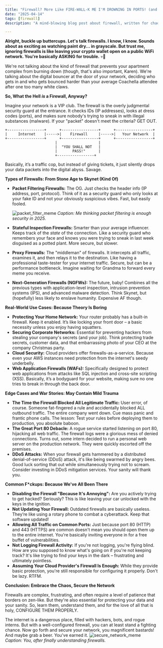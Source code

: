 ```yaml
---
title: "Firewall? More Like FIRE-WALL-K ME I'M DROWNING IN PORTS! (and why you should care)"
date: "2025-04-14"
tags: [firewall]
description: "A mind-blowing blog post about firewall, written for chaotic Gen Z engineers. Prepare for existential dread mixed with laughter."

---
```


**Alright, buckle up buttercups. Let's talk firewalls. I know, I know. Sounds about as exciting as watching paint dry... in grayscale. But trust me, ignoring firewalls is like leaving your crypto wallet open on a public WiFi network. You're basically ASKING for trouble.** 💀🙏

We're not talking about the kind of firewall that prevents your apartment complex from burning down (though, that's also important, Karen). We're talking about the digital bouncer at the door of your network, deciding who gets in and who gets bounced harder than your average Coachella attendee after one too many white claws.

**So, What the Hell *is* a Firewall, Anyway?**

Imagine your network is a VIP club. The firewall is the overly judgmental security guard at the entrance. It checks IDs (IP addresses), looks at dress codes (ports), and makes sure nobody's trying to sneak in with illegal substances (malware). If your "packet" doesn't meet the criteria? GET OUT.

```ascii
+-----------------+      +-----------------+      +-----------------+
|     Internet    |----->|    Firewall     |----->|   Your Network  |
+-----------------+      +-----------------+      +-----------------+
                       |                   |
                       |  "YOU SHALL NOT   |
                       |       PASS!"      |
                       +-----------------+
```

Basically, it’s a traffic cop, but instead of giving tickets, it just silently drops your data packets into the digital abyss. Savage.

**Types of Firewalls: From Stone Age to Skynet (Kind Of)**

*   **Packet Filtering Firewalls:** The OG. Just checks the header info (IP address, port, protocol). Think of it as a security guard who only looks at your fake ID and not your obviously suspicious vibes. Fast, but easily fooled.

    ![packet_filter_meme](https://i.imgflip.com/2v9848.jpg)
    *Caption: Me thinking packet filtering is enough security in 2025.*

*   **Stateful Inspection Firewalls:** Smarter than your average influencer. Keeps track of the *state* of the connection. Like a security guard who remembers your face and knows you were trying to sneak in last week disguised as a potted plant. More secure, but slower.

*   **Proxy Firewalls:** The "middleman" of firewalls. It intercepts all traffic, examines it, and then relays it to the destination. Like having a professional taste-tester for your internet traffic. Secure, but can be a performance bottleneck. Imagine waiting for Grandma to forward every meme you receive.

*   **Next-Generation Firewalls (NGFWs):** The future, baby! Combines all the previous types with application-level inspection, intrusion prevention systems (IPS), and advanced malware detection. Think Skynet, but (hopefully) less likely to enslave humanity. Expensive AF though.

**Real-World Use Cases: Because Theory Is Boring**

*   **Protecting Your Home Network:** Your router probably has a built-in firewall. Keep it enabled. It’s like locking your front door – a basic necessity unless you enjoy having squatters.
*   **Securing Corporate Networks:** Essential for preventing hackers from stealing your company's secrets (and your job). Think protecting trade secrets, customer data, and that embarrassing photo of your CEO at the company Christmas party.
*   **Cloud Security:** Cloud providers offer firewalls-as-a-service. Because even your AWS instances need protection from the internet's seedy underbelly.
*   **Web Application Firewalls (WAFs):** Specifically designed to protect web applications from attacks like SQL injection and cross-site scripting (XSS). Basically, it’s a bodyguard for your website, making sure no one tries to break in through the back door.

**Edge Cases and War Stories: May Contain Mild Trauma**

*   **The Time the Firewall Blocked All Legitimate Traffic:** User error, of course. Someone fat-fingered a rule and accidentally blocked ALL outbound traffic. The entire company went down. Cue mass panic and frantic phone calls. The lesson: Test your rules before deploying them to production, you absolute baboon.
*   **The Great Port 80 Debacle:** A rogue service started listening on port 80, hijacking all web traffic. The firewall logs were a glorious mess of denied connections. Turns out, some intern decided to run a personal web server on the production network. They were quickly escorted off the premises.
*   **DDoS Attacks:** When your firewall gets hammered by a distributed denial-of-service (DDoS) attack, it's like being swarmed by angry bees. Good luck sorting that out while simultaneously trying not to scream. Consider investing in DDoS mitigation services. Your sanity will thank you.

**Common F\*ckups: Because We've All Been There**

*   **Disabling the Firewall "Because It's Annoying":** Are you actively trying to get hacked? Seriously? This is like leaving your car unlocked with the keys in the ignition.
*   **Not Updating Your Firewall:** Outdated firewalls are basically useless. They’re like using a rotary phone to combat a cyberattack. Keep that software updated!
*   **Allowing All Traffic on Common Ports:** Just because port 80 (HTTP) and 443 (HTTPS) are common doesn't mean you should open them up to the entire internet. You're basically inviting everyone in for a free buffet of vulnerabilities.
*   **Not Logging Firewall Activity:** If you're not logging, you're flying blind. How are you supposed to know what's going on if you're not keeping track? It's like trying to find your keys in the dark – frustrating and ultimately pointless.
*   **Assuming Your Cloud Provider's Firewall Is Enough:** While they provide basic protection, you're still responsible for configuring it properly. Don't be lazy. RTFM.

**Conclusion: Embrace the Chaos, Secure the Network**

Firewalls are complex, frustrating, and often require a level of patience that borders on zen-like. But they're also essential for protecting your data and your sanity. So, learn them, understand them, and for the love of all that is holy, CONFIGURE THEM PROPERLY.

The internet is a dangerous place, filled with hackers, bots, and rogue interns. But with a well-configured firewall, you can at least stand a fighting chance. Now go forth and secure your network, you magnificent bastards! And maybe grab a beer. You've earned it.
![secure_network_meme](https://i.kym-cdn.com/photos/images/newsfeed/001/992/725/9d3.gif)
*Caption: You, after finally understanding firewalls.*
